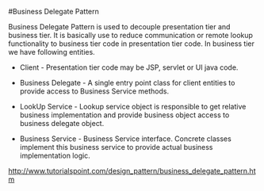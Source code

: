 #Business Delegate Pattern

Business Delegate Pattern is used to decouple presentation tier and business tier. It is basically use to reduce communication or remote lookup functionality to business tier code in presentation tier code. In business tier we have following entities.

- Client - Presentation tier code may be JSP, servlet or UI java code.

- Business Delegate - A single entry point class for client entities to provide access to Business Service methods.

- LookUp Service - Lookup service object is responsible to get relative business implementation and provide business object access to business delegate object.

- Business Service - Business Service interface. Concrete classes implement this business service to provide actual business implementation logic.

http://www.tutorialspoint.com/design_pattern/business_delegate_pattern.htm
